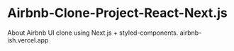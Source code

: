 # Airbnb-Clone-Project-React-Next.js
About Airbnb UI clone using Next.js + styled-components.  airbnb-ish.vercel.app

